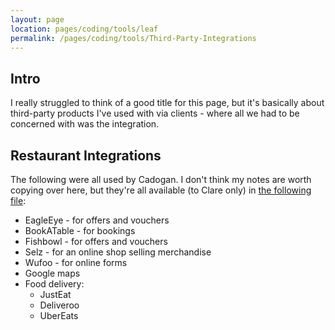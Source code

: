 ```yaml
---
layout: page
location: pages/coding/tools/leaf
permalink: /pages/coding/tools/Third-Party-Integrations
---
```


## Intro

I really struggled to think of a good title for this page, but it's basically about third-party products I've used with via clients - where all we had to be concerned with was the integration.

## Restaurant Integrations

The following were all used by Cadogan. I don't think my notes are worth copying over here, but they're all available (to Clare only) in [the following file](https://docs.google.com/document/d/1_2_y20xOTQvJEW79Yl60t3L9mGGziUac_hda3mIBhg8/edit):
- EagleEye - for offers and vouchers
- BookATable - for bookings
- Fishbowl - for offers and vouchers
- Selz - for an online shop selling merchandise
- Wufoo - for online forms
- Google maps
- Food delivery:
    - JustEat
    - Deliveroo
    - UberEats
